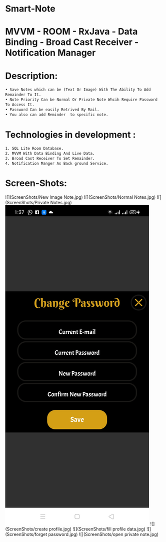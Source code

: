 ﻿# Smart-Note
# MVVM - ROOM - RxJava - Data Binding - Broad Cast Receiver - Notification Manager
# Description: 
    • Save Notes which can be (Text Or Image) With The Ability To Add Remainder To It.
    • Note Priority Can be Normal Or Private Note Whcih Require Password To Access It.
    • Password Can be easily Retrived By Mail.
    • You also can add Reminder  to specific note.
# Technologies in development :
    1. SQL Lite Room Database.
    2. MVVM With Data Binding And Live Data.
    3. Broad Cast Receiver To Set Remainder.
    4. Notification Manger As Back ground Service.

# Screen-Shots:
![](ScreenShots/New Image Note.jpg)
![](ScreenShots/Normal Notes.jpg)
![](ScreenShots/Private Notes.jpg)
![](ScreenShots/change_password.jpg)
![](ScreenShots/create profile.jpg)
![](ScreenShots/fill profile data.jpg)
![](ScreenShots/forget password.jpg)
![](ScreenShots/open private note.jpg)
